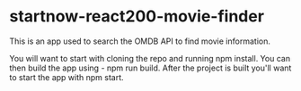 # startnow-react200-movie-finder

This is an app used to search the OMDB API to find movie information.

You will want to start with cloning the repo and running npm install.
You can then build the app using - npm run build.
After the project is built you'll want to start the app with npm start. 
